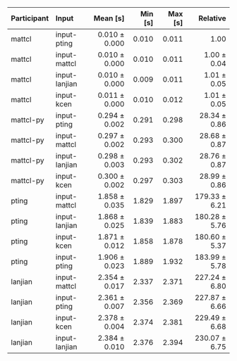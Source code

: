 | Participant | Input | Mean [s] | Min [s] | Max [s] | Relative |
|:---|:---|---:|---:|---:|---:|
| mattcl | input-pting | 0.010 ± 0.000 | 0.010 | 0.011 | 1.00 |
| mattcl | input-mattcl | 0.010 ± 0.000 | 0.010 | 0.011 | 1.00 ± 0.04 |
| mattcl | input-lanjian | 0.010 ± 0.000 | 0.009 | 0.011 | 1.01 ± 0.05 |
| mattcl | input-kcen | 0.011 ± 0.000 | 0.010 | 0.012 | 1.01 ± 0.05 |
| mattcl-py | input-pting | 0.294 ± 0.002 | 0.291 | 0.298 | 28.34 ± 0.86 |
| mattcl-py | input-mattcl | 0.297 ± 0.002 | 0.293 | 0.300 | 28.68 ± 0.87 |
| mattcl-py | input-lanjian | 0.298 ± 0.003 | 0.293 | 0.302 | 28.76 ± 0.87 |
| mattcl-py | input-kcen | 0.300 ± 0.002 | 0.297 | 0.303 | 28.99 ± 0.86 |
| pting | input-mattcl | 1.858 ± 0.035 | 1.829 | 1.897 | 179.33 ± 6.21 |
| pting | input-lanjian | 1.868 ± 0.025 | 1.839 | 1.883 | 180.28 ± 5.76 |
| pting | input-kcen | 1.871 ± 0.012 | 1.858 | 1.878 | 180.60 ± 5.37 |
| pting | input-pting | 1.906 ± 0.023 | 1.889 | 1.932 | 183.99 ± 5.78 |
| lanjian | input-mattcl | 2.354 ± 0.017 | 2.337 | 2.371 | 227.24 ± 6.80 |
| lanjian | input-pting | 2.361 ± 0.007 | 2.356 | 2.369 | 227.87 ± 6.66 |
| lanjian | input-kcen | 2.378 ± 0.004 | 2.374 | 2.381 | 229.49 ± 6.68 |
| lanjian | input-lanjian | 2.384 ± 0.010 | 2.376 | 2.394 | 230.07 ± 6.75 |

